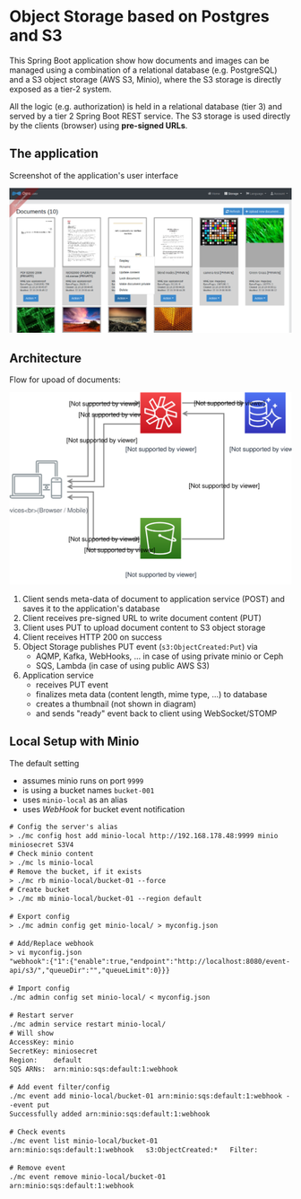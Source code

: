 # Object Storage based on Postgres and S3

This Spring Boot application show how documents and images can be managed using a combination of
a relational database (e.g. PostgreSQL) and a S3 object storage (AWS S3, Minio), where the S3 storage
is directly exposed as a tier-2 system.

All the logic (e.g. authorization) is held in a relational database (tier 3) and served by a tier 2 Spring Boot
REST service. The S3 storage is used directly by the clients (browser) using **pre-signed URLs**.

## The application

Screenshot of the application's user interface

![User-Interface](docs/images/screenshot-of-user-interface.png) 

## Architecture

Flow for upoad of documents:

![Upload Flow](docs/images/Using-S3-Right-Upload.svg) 

1. Client sends meta-data of document to application service (POST)
   and saves it to the application's database
2. Client receives pre-signed URL to write document content (PUT)
3. Client uses PUT to upload document content to S3 object storage
4. Client receives HTTP 200 on success
5. Object Storage publishes PUT event (`s3:ObjectCreated:Put`) via
   - AQMP, Kafka, WebHooks, ... in case of using private minio or Ceph
   - SQS, Lambda (in case of using public AWS S3)
6. Application service
   - receives PUT event
   - finalizes meta data (content length, mime type, ...) to database
   - creates a thumbnail (not shown in diagram)
   - and sends "ready" event back to client using WebSocket/STOMP
   
## Local Setup with Minio

The default setting

- assumes minio runs on port `9999`
- is using a bucket names `bucket-001`
- uses `minio-local` as an alias
- uses *WebHook* for bucket event notification

```
# Config the server's alias
> ./mc config host add minio-local http://192.168.178.48:9999 minio miniosecret S3V4
# Check minio content
> ./mc ls minio-local
# Remove the bucket, if it exists
> ./mc rb minio-local/bucket-01 --force
# Create bucket
> ./mc mb minio-local/bucket-01 --region default

# Export config
> ./mc admin config get minio-local/ > myconfig.json

# Add/Replace webhook
> vi myconfig.json
"webhook":{"1":{"enable":true,"endpoint":"http://localhost:8080/event-api/s3/","queueDir":"","queueLimit":0}}}

# Import config
./mc admin config set minio-local/ < myconfig.json

# Restart server
./mc admin service restart minio-local/
# Will show
AccessKey: minio 
SecretKey: miniosecret 
Region:    default
SQS ARNs:  arn:minio:sqs:default:1:webhook

# Add event filter/config
./mc event add minio-local/bucket-01 arn:minio:sqs:default:1:webhook --event put
Successfully added arn:minio:sqs:default:1:webhook

# Check events
./mc event list minio-local/bucket-01
arn:minio:sqs:default:1:webhook   s3:ObjectCreated:*   Filter:

# Remove event
./mc event remove minio-local/bucket-01 arn:minio:sqs:default:1:webhook

```




